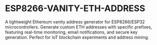 # ESP8266-VANITY-ETH-ADDRESS
A lightweight Ethereum vanity address generator for ESP8266/ESP32 microcontrollers. Generate custom ETH addresses with specific prefixes, featuring real-time monitoring, email notifications, and secure key generation. Perfect for IoT blockchain experiments and address mining.
